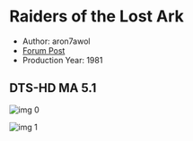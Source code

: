 # Raiders of the Lost Ark

* Author: aron7awol
* [Forum Post](https://www.avsforum.com/threads/bass-eq-for-filtered-movies.2995212/post-57014778)
* Production Year: 1981

## DTS-HD MA 5.1

![img 0](https://i.imgur.com/3ncwmw2.jpg)

![img 1](https://i.imgur.com/OTRA6Eg.jpg)

